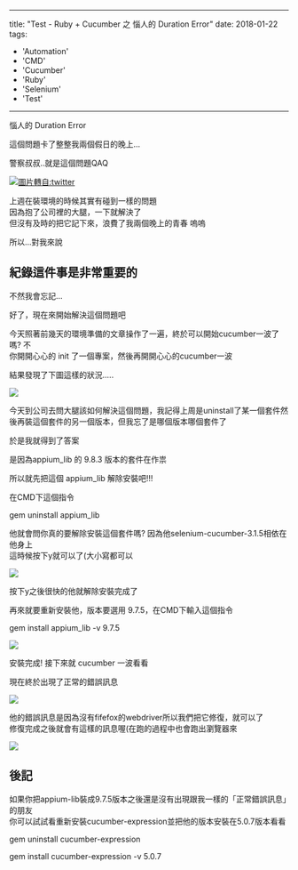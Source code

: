 
---
title: "Test - Ruby + Cucumber 之 惱人的 Duration Error"
date: 2018-01-22
tags: 
  - 'Automation'
  - 'CMD'
  - 'Cucumber'
  - 'Ruby'
  - 'Selenium'
  - 'Test'
---

惱人的 Duration Error

這個問題卡了整整我兩個假日的晚上...

警察叔叔..就是這個問題QAQ

[![](/img/2018-215349/C7WnbWNVAAAIBMN.jpg)圖片轉自:twitter](https://twitter.com/hashtag/%E8%AD%A6%E5%AF%9F%E5%8F%94%E5%8F%94%E5%B0%B1%E6%98%AF%E8%BF%99%E4%B8%AA%E4%BA%BA)

上週在裝環境的時候其實有碰到一樣的問題  
因為抱了公司裡的大腿，一下就解決了  
但沒有及時的把它記下來，浪費了我兩個晚上的青春 嗚嗚

所以...對我來說

紀錄這件事是非常重要的
-----------

不然我會忘記...

好了，現在來開始解決這個問題吧

今天照著前幾天的環境準備的文章操作了一遍，終於可以開始cucumber一波了嗎? 不  
你開開心心的 init 了一個專案，然後再開開心心的cucumber一波

結果發現了下圖這樣的狀況.....

![](/img/2018-215349/1516628185_62915.png)

今天到公司去問大腿該如何解決這個問題，我記得上周是uninstall了某一個套件然後再裝這個套件的另一個版本，但我忘了是哪個版本哪個套件了

於是我就得到了答案

是因為appium\_lib 的 9.8.3 版本的套件在作祟

所以就先把這個 appium\_lib 解除安裝吧!!!

在CMD下這個指令

gem uninstall appium\_lib

他就會問你真的要解除安裝這個套件嗎? 因為他selenium-cucumber-3.1.5相依在他身上  
這時候按下y就可以了(大小寫都可以

![](/img/2018-215349/1516628655_06409.png)

按下y之後很快的他就解除安裝完成了

再來就要重新安裝他，版本要選用 9.7.5，在CMD下輸入這個指令

gem install appium\_lib -v 9.7.5

![](/img/2018-215349/1516628829_87661.png)

安裝完成! 接下來就 cucumber 一波看看

現在終於出現了正常的錯誤訊息

![](/img/2018-215349/1516628895_67229.png)

他的錯誤訊息是因為沒有fifefox的webdriver所以我們把它修復，就可以了  
修復完成之後就會有這樣的訊息喔(在跑的過程中也會跑出瀏覽器來

![](/img/2018-215349/1516629038_98309.png)

後記
--

如果你把appium-lib裝成9.7.5版本之後還是沒有出現跟我一樣的「正常錯誤訊息」的朋友  
你可以試試看重新安裝cucumber-expression並把他的版本安裝在5.0.7版本看看

gem uninstall cucumber-expression

gem install cucumber-expression -v 5.0.7
